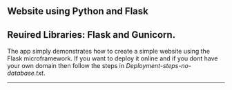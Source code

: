 Website using Python and Flask
---------------
Reuired Libraries: Flask and Gunicorn.
---
The app simply demonstrates how to create a simple website using the Flask microframework. If you want to deploy it online and if you dont have your own domain then follow the steps in *Deployment-steps-no-database.txt*.
<hr />

